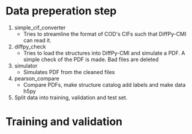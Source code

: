 # Data preperation step

1) simple_cif_converter
    * Tries to streamline the format of COD's CIFs such that DiffPy-CMI can read it. 
2) diffpy_check
    * Tries to load the structures into DiffPy-CMI and simulate a PDF. A simple check of the PDF is made. Bad files are deleted
3) simulator
    * Simulates PDF from the cleaned files
4) pearson_compare
   * Compare PDFs, make structure catalog add labels and make data h5py
5) Split data into training, validation and test set.  

# Training and validation
